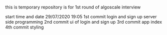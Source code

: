 this is temporary repository is for 1st round of algoscale interview

start time and date 29/07/2020 19:05
1st commit login and sign up server side programming
2nd commit  ui of login and sign up
3rd commit app index
4th commit styling
